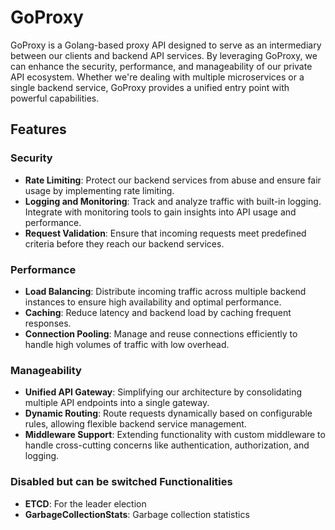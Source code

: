 # GoProxy

GoProxy is a Golang-based proxy API designed to serve as an intermediary between our clients and backend API services. By leveraging GoProxy, we can enhance the security, performance, and manageability of our private API ecosystem. Whether we're dealing with multiple microservices or a single backend service, GoProxy provides a unified entry point with powerful capabilities.

## Features

### Security
- **Rate Limiting**: Protect our backend services from abuse and ensure fair usage by implementing rate limiting.
- **Logging and Monitoring**: Track and analyze traffic with built-in logging. Integrate with monitoring tools to gain insights into API usage and performance.
- **Request Validation**: Ensure that incoming requests meet predefined criteria before they reach our backend services.

### Performance
- **Load Balancing**: Distribute incoming traffic across multiple backend instances to ensure high availability and optimal performance.
- **Caching**: Reduce latency and backend load by caching frequent responses.
- **Connection Pooling**: Manage and reuse connections efficiently to handle high volumes of traffic with low overhead.

### Manageability
- **Unified API Gateway**: Simplifying our architecture by consolidating multiple API endpoints into a single gateway.
- **Dynamic Routing**: Route requests dynamically based on configurable rules, allowing flexible backend service management.
- **Middleware Support**: Extending functionality with custom middleware to handle cross-cutting concerns like authentication, authorization, and logging.

### Disabled but can be switched Functionalities
- **ETCD**: For the leader election
- **GarbageCollectionStats**: Garbage collection statistics